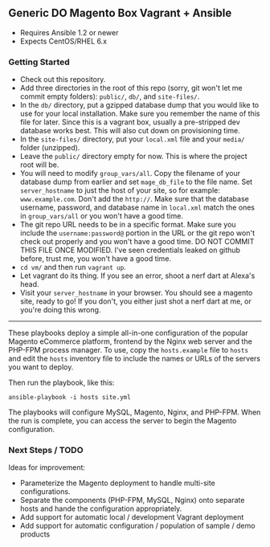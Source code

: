 ## Generic DO Magento Box Vagrant + Ansible

- Requires Ansible 1.2 or newer
- Expects CentOS/RHEL 6.x 

### Getting Started
- Check out this repository.
- Add three directories in the root of this repo (sorry, git won't let me commit empty folders): `public/`, `db/`, and `site-files/`.
- In the `db/` directory, put a gzipped database dump that you would like to use for your local installation. Make sure you remember the name of this file for later. Since this is a vagrant box, usually a pre-stripped dev database works best. This will also cut down on provisioning time.
- In the `site-files/` directory, put your `local.xml` file and your `media/` folder (unzipped). 
- Leave the `public/` directory empty for now. This is where the project root will be.
- You will need to modify `group_vars/all`. Copy the filename of your database dump from earlier and set `mage_db_file` to the file name. Set `server_hostname` to just the host of your site, so for example: `www.example.com`. Don't add the `http://`. Make sure that the database username, password, and database name in `local.xml` match the ones in `group_vars/all` or you won't have a good time.
- The git repo URL needs to be in a specific format. Make sure you include the `username:password@` portion in the URL or the git repo won't check out properly and you won't have a good time. DO NOT COMMIT THIS FILE ONCE MODIFIED. I've seen credentials leaked on github before, trust me, you won't have a good time.
- `cd vm/` and then run `vagrant up`.
- Let vagrant do its thing. If you see an error, shoot a nerf dart at Alexa's head.
- Visit your `server_hostname` in your browser. You should see a magento site, ready to go! If you don't, you either just shot a nerf dart at me, or you're doing this wrong.

----

These playbooks deploy a simple all-in-one configuration of the popular
Magento eCommerce platform, frontend by the Nginx web server and the
PHP-FPM process manager. To use, copy the `hosts.example` file to `hosts` and 
edit the `hosts` inventory file to include the names or URLs of the servers
you want to deploy.

Then run the playbook, like this:

	ansible-playbook -i hosts site.yml

The playbooks will configure MySQL, Magento, Nginx, and PHP-FPM. When the run
is complete, you can access the server to begin the Magento configuration.

### Next Steps / TODO

Ideas for improvement:

- Parameterize the Magento deployment to handle multi-site configurations.
- Separate the components (PHP-FPM, MySQL, Nginx) onto separate hosts and 
hande the configuration appropriately.
- Add support for automatic local / development Vagrant deployment
- Add support for automatic configuration / population of sample / demo products
